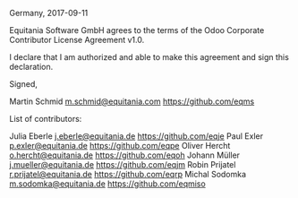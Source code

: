 Germany, 2017-09-11

Equitania Software GmbH agrees to the terms of the
Odoo  Corporate Contributor License Agreement v1.0.

I declare that I am authorized and able to make this agreement and sign this
declaration.

Signed,

Martin Schmid m.schmid@equitania.com https://github.com/eqms

List of contributors:

Julia Eberle j.eberle@equitania.de https://github.com/eqje
Paul Exler p.exler@equitania.de https://github.com/eqpe
Oliver Hercht o.hercht@equitania.de https://github.com/eqoh
Johann Müller j.mueller@equitania.de https://github.com/eqjm
Robin Prijatel r.prijatel@equitania.de https://github.com/eqrp
Michal Sodomka m.sodomka@equitania.de https://github.com/eqmiso

